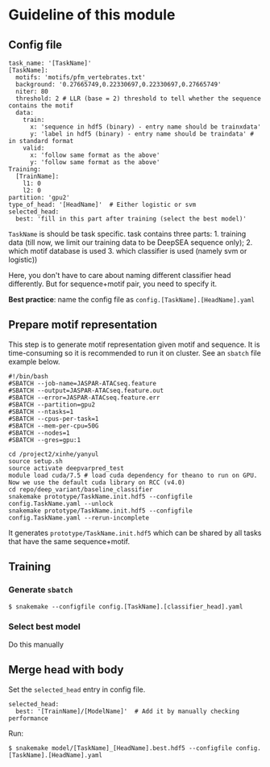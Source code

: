 # Guideline of this module

## Config file

```
task_name: '[TaskName]'
[TaskName]:
  motifs: 'motifs/pfm_vertebrates.txt'
  background: '0.27665749,0.22330697,0.22330697,0.27665749'
  niter: 80
  threshold: 2 # LLR (base = 2) threshold to tell whether the sequence contains the motif
  data:
    train:
      x: 'sequence in hdf5 (binary) - entry name should be trainxdata'
      y: 'label in hdf5 (binary) - entry name should be traindata' # in standard format
    valid:
      x: 'follow same format as the above'
      y: 'follow same format as the above'
Training:
  [TrainName]:
    l1: 0
    l2: 0
partition: 'gpu2'
type_of_head: '[HeadName]'  # Either logistic or svm
selected_head:
  best: 'fill in this part after training (select the best model)'
```

  `TaskName` is should be task specific. task contains three parts:
    1. training data (till now, we limit our training data to be DeepSEA sequence
    only);
    2. which motif database is used
    3. which classifier is used (namely svm or logistic))

  Here, you don't have to care about naming different classifier head differently.
But for sequence+motif pair, you need to specify it.

  **Best practice**: name the config file as `config.[TaskName].[HeadName].yaml`

## Prepare motif representation

  This step is to generate motif representation given motif and sequence. It is
time-consuming so it is recommended to run it on cluster. See an `sbatch` file
example below.

```
#!/bin/bash
#SBATCH --job-name=JASPAR-ATACseq.feature
#SBATCH --output=JASPAR-ATACseq.feature.out
#SBATCH --error=JASPAR-ATACseq.feature.err
#SBATCH --partition=gpu2
#SBATCH --ntasks=1
#SBATCH --cpus-per-task=1
#SBATCH --mem-per-cpu=50G
#SBATCH --nodes=1
#SBATCH --gres=gpu:1

cd /project2/xinhe/yanyul
source setup.sh
source activate deepvarpred_test
module load cuda/7.5 # load cuda dependency for theano to run on GPU. Now we use the default cuda library on RCC (v4.0)
cd repo/deep_variant/baseline_classifier
snakemake prototype/TaskName.init.hdf5 --configfile config.TaskName.yaml --unlock
snakemake prototype/TaskName.init.hdf5 --configfile config.TaskName.yaml --rerun-incomplete
```

  It generates `prototype/TaskName.init.hdf5` which can be shared by all tasks
that have the same sequence+motif.

## Training

### Generate `sbatch`

```
$ snakemake --configfile config.[TaskName].[classifier_head].yaml
```

### Select best model

Do this manually

## Merge head with body

Set the `selected_head` entry in config file.
```
selected_head:
  best: '[TrainName]/[ModelName]'  # Add it by manually checking performance
```

Run:
```
$ snakemake model/[TaskName]_[HeadName].best.hdf5 --configfile config.[TaskName].[HeadName].yaml
```
